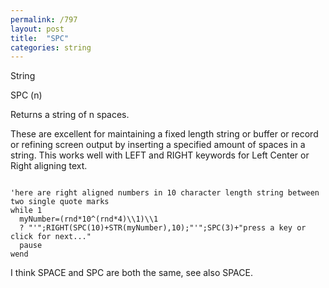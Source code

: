 ```yaml
---
permalink: /797
layout: post
title:  "SPC"
categories: string
---
```

String

SPC (n)

Returns a string of n spaces.

These are excellent for maintaining a fixed length string or buffer or record or refining screen output by inserting a specified amount of spaces in a string. This works well with LEFT and RIGHT keywords for Left Center or Right aligning text.
```

'here are right aligned numbers in 10 character length string between two single quote marks
while 1
  myNumber=(rnd*10^(rnd*4)\\1)\\1
  ? "'";RIGHT(SPC(10)+STR(myNumber),10);"'";SPC(3)+"press a key or click for next..."
  pause
wend

```

I think SPACE and SPC are both the same, see also SPACE.


